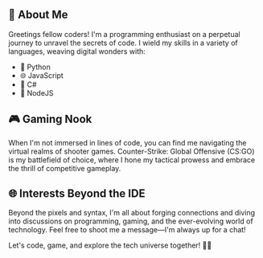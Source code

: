 ## 👋 About Me
Greetings fellow coders! I'm a programming enthusiast on a perpetual journey to unravel the secrets of code. I wield my skills in a variety of languages, weaving digital wonders with:

- 🐍 Python
- 🌐 JavaScript
- 🔷 C#
- 🚀 NodeJS

## 🎮 Gaming Nook
When I'm not immersed in lines of code, you can find me navigating the virtual realms of shooter games. Counter-Strike: Global Offensive (CS:GO) is my battlefield of choice, where I hone my tactical prowess and embrace the thrill of competitive gameplay.

## 🌐 Interests Beyond the IDE
Beyond the pixels and syntax, I'm all about forging connections and diving into discussions on programming, gaming, and the ever-evolving world of technology. Feel free to shoot me a message—I'm always up for a chat!

Let's code, game, and explore the tech universe together! 🚀✨
